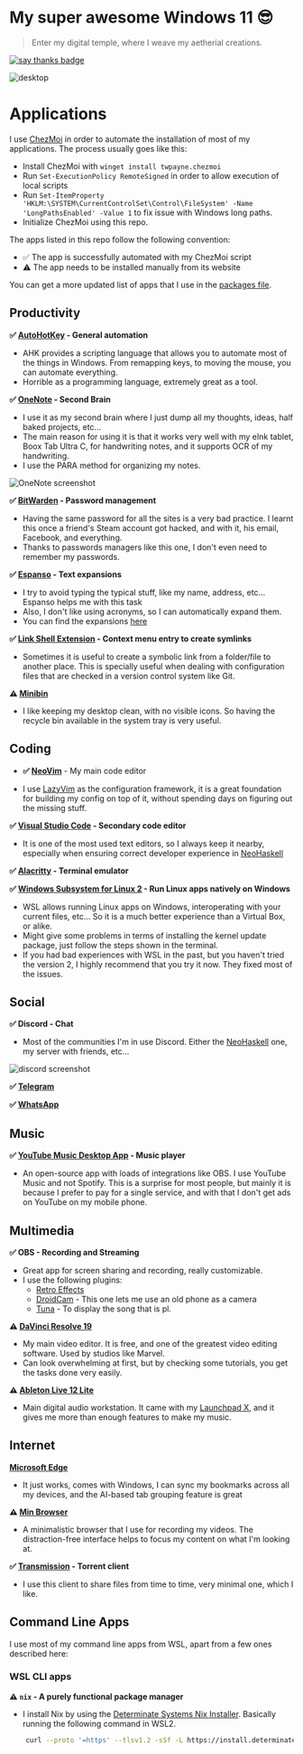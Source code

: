 # My super awesome Windows 11 😎

> Enter my digital temple, where I weave my aetherial creations.

[![say thanks badge]( https://img.shields.io/badge/say-thanks-ff69b4)](https://ko-fi.com/nickseagull)

![desktop](screenshots/desktop.png)

# Applications

I use [ChezMoi](https://chezmoi.io/) in order to automate the installation of most of my applications. The process usually goes like this:

- Install ChezMoi with `winget install twpayne.chezmoi`
- Run `Set-ExecutionPolicy RemoteSigned` in order to allow execution of local scripts
- Run `Set-ItemProperty 'HKLM:\SYSTEM\CurrentControlSet\Control\FileSystem' -Name 'LongPathsEnabled' -Value 1` to fix issue with Windows long paths.
- Initialize ChezMoi using this repo.

The apps listed in this repo follow the following convention:

- ✅ The app is successfully automated with my ChezMoi script
- ⚠ The app needs to be installed manually from its website

You can get a more updated list of apps that I use in the [packages file](.chezmoidata/packages.yaml).

## Productivity

**✅ [AutoHotKey](https://www.autohotkey.com/) - General automation**

- AHK provides a scripting language that allows you to automate most of the things in Windows. From remapping keys, to moving the mouse, you can automate everything.
- Horrible as a programming language, extremely great as a tool.

**✅ [OneNote](https://www.onenote.com/) - Second Brain**

- I use it as my second brain where I just dump all my thoughts, ideas, half baked projects, etc...
- The main reason for using it is that it works very well with my eInk tablet, Boox Tab Ultra C, for handwriting notes, and it supports OCR of my handwriting.
- I use the PARA method for organizing my notes.

![OneNote screenshot](./screenshots/onenote.png)

**✅ [BitWarden](https://bitwarden.com/) - Password management**

- Having the same password for all the sites is a very bad practice. I learnt this once a friend's Steam account got hacked, and with it, his email, Facebook, and everything.
- Thanks to passwords managers like this one, I don't even need to remember my passwords.

**✅ [Espanso](https://espanso.org/) - Text expansions**

* I try to avoid typing the typical stuff, like my name, address, etc... Espanso helps me with this task
* Also, I don't like using acronyms, so I can automatically expand them.
* You can find the expansions [here](AppData/Roaming/espanso/config/default.yml)

**✅ [Link Shell Extension](http://schinagl.priv.at/nt/hardlinkshellext/linkshellextension.html#contact) - Context menu entry to create symlinks**

- Sometimes it is useful to create a symbolic link from a folder/file to another place. This is specially useful when dealing with configuration files that are checked in a version control system like Git.


**⚠️ [Minibin](https://www.majorgeeks.com/files/details/minibin.html)**

- I like keeping my desktop clean, with no visible icons. So having the recycle bin available in the system tray is very useful.

## Coding

- **✅ [NeoVim](https://neovim.io/)** - My main code editor

* I use [LazyVim](https://www.lazyvim.org/) as the configuration framework, it is a great foundation for building my config on top of it, without spending days on figuring out the missing stuff.

**✅ [Visual Studio Code](https://code.visualstudio.com/) - Secondary code editor**

* It is one of the most used text editors, so I always keep it nearby, especially when ensuring correct developer experience in [NeoHaskell](https://neohaskell.org)

**✅ [Alacritty](https://alacritty.org/) - Terminal emulator**

**✅ [Windows Subsystem for Linux 2](https://learn.microsoft.com/en-us/windows/wsl/install) - Run Linux apps natively on Windows**

* WSL allows running Linux apps on Windows, interoperating with your current files, etc... So it is a much better experience than a Virtual Box, or alike.
* Might give some problems in terms of installing the kernel update package, just follow the steps shown in the terminal.
* If you had bad experiences with WSL in the past, but you haven't tried the version 2, I highly recommend that you try it now. They fixed most of the issues.


## Social

**✅ Discord - Chat**

* Most of the communities I'm in use Discord. Either the [NeoHaskell](https://neohaskell.org) one, my server with friends, etc...

![discord screenshot](screenshots/discord.png)

**✅ [Telegram](https://telegram.org)**

**✅ [WhatsApp](https://whatsapp.com)**

## Music

**✅ [YouTube Music Desktop App](https://th-ch.github.io/youtube-music/) - Music player**

* An open-source app with loads of integrations like OBS. I use YouTube Music and not Spotify. This is a surprise for most people, but mainly it is because I prefer to pay for a single service, and with that I don't get ads on YouTube on my mobile phone.

## Multimedia

**✅ OBS - Recording and Streaming**

* Great app for screen sharing and recording, really customizable.
* I use the following plugins:
  * [Retro Effects](https://github.com/FiniteSingularity/obs-retro-effects)
  * [DroidCam](https://github.com/dev47apps/droidcam-obs-plugin) - This one lets me use an old phone as a camera
  * [Tuna](https://github.com/univrsal/tuna/) - To display the song that is pl.

**⚠️ [DaVinci Resolve 19](https://www.blackmagicdesign.com/es/products/davinciresolve/)**

* My main video editor. It is free, and one of the greatest video editing software. Used by studios like Marvel.
* Can look overwhelming at first, but by checking some tutorials, you get the tasks done very easily.

**⚠️ [Ableton Live 12 Lite](https://www.ableton.com/en/products/live-lite/)**

* Main digital audio workstation. It came with my [Launchpad X](https://novationmusic.com/products/launchpad-x), and it gives me more than enough features to make my music.


## Internet

**[Microsoft Edge](https://www.microsoft.com/edge)**

* It just works, comes with Windows, I can sync my bookmarks across all my devices, and the AI-based tab grouping feature is great

**⚠️ [Min Browser](https://minbrowser.org/)**

* A minimalistic browser that I use for recording my videos. The distraction-free interface helps to focus my content on what I'm looking at.


**✅ [Transmission]( https://transmissionbt.com/ ) - Torrent client**

* I use this client to share files from time to time, very minimal one, which I like.

## Command Line Apps

I use most of my command line apps from WSL, apart from a few ones described here:

### WSL CLI apps

**⚠ `nix` - A purely functional package manager**

* I install Nix by using the [Determinate Systems Nix Installer](https://github.com/DeterminateSystems/nix-installer). Basically running the following command in WSL2.

```sh
    curl --proto '=https' --tlsv1.2 -sSf -L https://install.determinate.systems/nix | sh -s -- install
```

